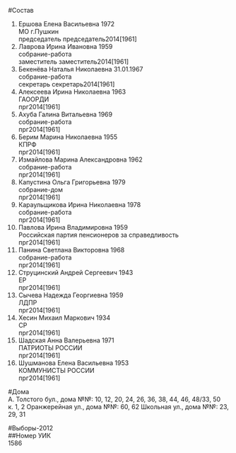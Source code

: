 #Состав  
1. Ершова Елена Васильевна 1972  
   МО г.Пушкин  
    председатель председатель2014[1961]  
2. Лаврова Ирина Ивановна 1959  
    собрание-работа  
    заместитель заместитель2014[1961]  
3. Бекенёва Наталья Николаевна 31.01.1967  
    собрание-работа  
    секретарь секретарь2014[1961]  
4. Алексеева Ирина Николаевна 1963  
    ГАООРДИ  
    прг2014[1961]  
5. Ахуба Галина Витальевна 1969  
    собрание-работа  
    прг2014[1961]  
6. Берим Марина Николаевна 1955  
    КПРФ  
    прг2014[1961]  
7. Измайлова Марина Александровна 1962  
    собрание-работа  
    прг2014[1961]  
8. Капустина Ольга Григорьевна 1979  
    собрание-дом  
    прг2014[1961]  
9. Караульщикова Ирина Николаевна 1978  
    собрание-работа  
    прг2014[1961]  
10. Павлова Ирина Владимировна 1959  
    Российская партия пенсионеров за справедливость  
    прг2014[1961]  
11. Панина Светлана Викторовна 1968  
    собрание-работа  
    прг2014[1961]  
12. Струцинский Андрей Сергеевич 1943  
    ЕР  
    прг2014[1961]  
13. Сычева Надежда Георгиевна 1959  
    ЛДПР  
    прг2014[1961]  
14. Хесин Михаил Маркович 1934  
    СР  
    прг2014[1961]  
15. Шадская Анна Валерьевна 1971  
    ПАТРИОТЫ РОССИИ  
    прг2014[1961]  
16. Шушманова Елена Васильевна 1953  
    КОММУНИСТЫ РОССИИ  
    прг2014[1961]  
  
#Дома  
А. Толстого бул., дома №№: 10, 12, 20, 24, 26, 36, 38, 44, 46, 48/33, 50 к. 1, 2 Оранжерейная ул., дома №№: 60, 62 Школьная ул., дома №№: 23, 29, 31  
  
#Выборы-2012  
##Номер УИК  
1586  
